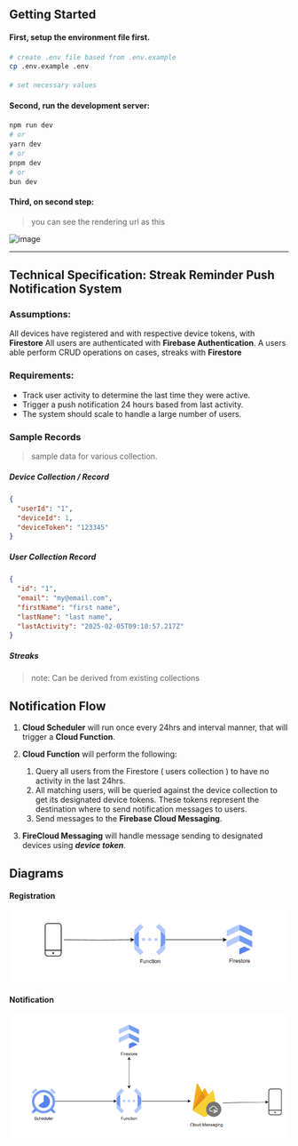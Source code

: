 ## Getting Started

#### First, setup the environment file first.

```bash
# create .env file based from .env.example
cp .env.example .env

# set necessary values
```

#### Second, run the development server:

```bash
npm run dev
# or
yarn dev
# or
pnpm dev
# or
bun dev
```

#### Third, on second step:

> you can see the rendering url as this

![image](https://github.com/user-attachments/assets/5cace4f1-937e-4a92-9cf9-8a23ed8deb10)

---

## Technical Specification: Streak Reminder Push Notification System

### Assumptions:

All devices have registered and with respective device tokens, with **Firestore**
All users are authenticated with **Firebase Authentication**.
A users able perform CRUD operations on cases, streaks with **Firestore**

### Requirements:

- Track user activity to determine the last time they were active.
- Trigger a push notification 24 hours based from last activity.
- The system should scale to handle a large number of users.

### Sample Records

> sample data for various collection.

##### Device Collection / Record

```json
{
  "userId": "1",
  "deviceId": 1,
  "deviceToken": "123345"
}
```

##### User Collection Record

```json
{
  "id": "1",
  "email": "my@email.com",
  "firstName": "first name",
  "lastName": "last name",
  "lastActivity": "2025-02-05T09:10:57.217Z"
}
```

##### Streaks

> note: Can be derived from existing collections

## Notification Flow

1. **Cloud Scheduler** will run once every 24hrs and interval manner, that will trigger a **Cloud Function**.
2. **Cloud Function** will perform the following:

   1. Query all users from the Firestore ( users collection ) to have no activity in the last 24hrs.
   2. All matching users, will be queried against the device collection to get its designated device tokens. These tokens represent the destination where to send notification messages to users.
   3. Send messages to the **Firebase Cloud Messaging**.

3. **FireCloud Messaging** will handle message sending to designated devices using **_device token_**.

## Diagrams

#### Registration

![alt text](image-2.png)

#### Notification

![alt text](image-3.png)
